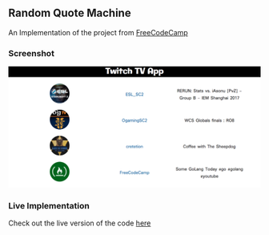 ## Random Quote Machine
An Implementation of the project from [FreeCodeCamp](https://www.freecodecamp.org/challenges/use-the-twitchtv-json-api)

### Screenshot
![ScreenShot of the Twitch Tv App](/assets/screenshot.png)

### Live Implementation
Check out the live version of the code [here](https://twitch-tv-zafar.surge.sh/)
